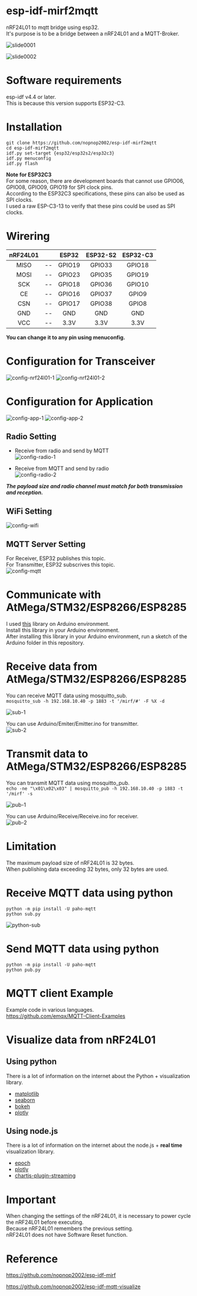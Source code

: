 # esp-idf-mirf2mqtt
nRF24L01 to mqtt bridge using esp32.   
It's purpose is to be a bridge between a nRF24L01 and a MQTT-Broker.    

![slide0001](https://user-images.githubusercontent.com/6020549/124595955-a33ed300-de9c-11eb-898d-e8cc4e8712fb.jpg)

![slide0002](https://user-images.githubusercontent.com/6020549/124596589-6b845b00-de9d-11eb-8279-83ee578cd872.jpg)

# Software requirements
esp-idf v4.4 or later.   
This is because this version supports ESP32-C3.   

# Installation

```Shell
git clone https://github.com/nopnop2002/esp-idf-mirf2mqtt
cd esp-idf-mirf2mqtt
idf.py set-target {esp32/esp32s2/esp32c3}
idf.py menuconfig
idf.py flash
```

__Note for ESP32C3__   
For some reason, there are development boards that cannot use GPIO06, GPIO08, GPIO09, GPIO19 for SPI clock pins.   
According to the ESP32C3 specifications, these pins can also be used as SPI clocks.   
I used a raw ESP-C3-13 to verify that these pins could be used as SPI clocks.   


# Wirering

|nRF24L01||ESP32|ESP32-S2|ESP32-C3|
|:-:|:-:|:-:|:-:|:-:|
|MISO|--|GPIO19|GPIO33|GPIO18|
|MOSI|--|GPIO23|GPIO35|GPIO19|
|SCK|--|GPIO18|GPIO36|GPIO10|
|CE|--|GPIO16|GPIO37|GPIO9|
|CSN|--|GPIO17|GPIO38|GPIO8|
|GND|--|GND|GND|GND|
|VCC|--|3.3V|3.3V|3.3V|

__You can change it to any pin using menuconfig.__   

# Configuration for Transceiver
![config-nrf24l01-1](https://user-images.githubusercontent.com/6020549/155939056-bbc9a506-7014-4340-b7b4-2b572ac4c353.jpg)
![config-nrf24l01-2](https://user-images.githubusercontent.com/6020549/155939063-5f70f146-f73d-4656-86f8-e7d770607b22.jpg)

# Configuration for Application
![config-app-1](https://user-images.githubusercontent.com/6020549/155939157-55604038-27c4-4cdd-9fb5-c1973f668c4f.jpg)
![config-app-2](https://user-images.githubusercontent.com/6020549/155939161-93c64e2a-4008-4309-8980-fb7173df1f02.jpg)

## Radio Setting   

- Receive from radio and send by MQTT   
![config-radio-1](https://user-images.githubusercontent.com/6020549/155939263-ff917d86-0c07-4baf-b3ab-4165cafa39a6.jpg)

- Receive from MQTT and send by radio   
![config-radio-2](https://user-images.githubusercontent.com/6020549/155939265-67f89a9d-f723-4c61-9c6e-64392b4a96fb.jpg)

___The payload size and radio channel must match for both transmission and reception.___

## WiFi Setting   
![config-wifi](https://user-images.githubusercontent.com/6020549/124592651-a46e0100-de98-11eb-90eb-2ded527454fe.jpg)

## MQTT Server Setting   
For Receiver, ESP32 publishes this topic.   
For Transmitter, ESP32 subscrives this topic.   
![config-mqtt](https://user-images.githubusercontent.com/6020549/124592695-afc12c80-de98-11eb-9675-814f2ae3d931.jpg)

# Communicate with AtMega/STM32/ESP8266/ESP8285   
I used [this](https://github.com/nopnop2002/Arduino-STM32-nRF24L01) library on Arduino environment.   
Install this library in your Arduino environment.   
After installing this library in your Arduino environment, run a sketch of the Arduino folder in this repository.   

# Receive data from AtMega/STM32/ESP8266/ESP8285   
You can receive MQTT data using mosquitto_sub.   
```mosquitto_sub -h 192.168.10.40 -p 1883 -t '/mirf/#' -F %X -d```

![sub-1](https://user-images.githubusercontent.com/6020549/124676650-e5e2c880-def9-11eb-96d7-dd4475cdd2f1.jpg)


You can use Arduino/Emiter/Emitter.ino for transmitter.   
![sub-2](https://user-images.githubusercontent.com/6020549/124676646-e4b19b80-def9-11eb-95f2-d56050d75cce.jpg)

# Transmit data to AtMega/STM32/ESP8266/ESP8285   
You can transmit MQTT data using mosquitto_pub.   
```echo -ne "\x01\x02\x03" | mosquitto_pub -h 192.168.10.40 -p 1883 -t '/mirf' -s```

![pub-1](https://user-images.githubusercontent.com/6020549/124676609-d2cff880-def9-11eb-80ab-f49fea19f6d6.jpg)

You can use Arduino/Receive/Receive.ino for receiver.   
![pub-2](https://user-images.githubusercontent.com/6020549/124676606-d2376200-def9-11eb-86ab-c0f17e958e55.jpg)

# Limitation   
The maximum payload size of nRF24L01 is 32 bytes.   
When publishing data exceeding 32 bytes, only 32 bytes are used.   

# Receive MQTT data using python
```
python -m pip install -U paho-mqtt
python sub.py
```

![python-sub](https://user-images.githubusercontent.com/6020549/124855492-fc654e80-dfe3-11eb-8a9b-01d746479d88.jpg)

# Send MQTT data using python
```
python -m pip install -U paho-mqtt
python pub.py
```

# MQTT client Example
Example code in various languages.   
https://github.com/emqx/MQTT-Client-Examples


# Visualize data from nRF24L01   

## Using python
There is a lot of information on the internet about the Python + visualization library.   
- [matplotlib](https://matplotlib.org/)
- [seaborn](https://seaborn.pydata.org/index.html)
- [bokeh](https://bokeh.org/)
- [plotly](https://plotly.com/python/)

## Using node.js
There is a lot of information on the internet about the node.js + __real time__ visualization library.   
- [epoch](https://epochjs.github.io/epoch/real-time/)
- [plotly](https://plotly.com/javascript/streaming/)
- [chartjs-plugin-streaming](https://nagix.github.io/chartjs-plugin-streaming/1.9.0/)

# Important
When changing the settings of the nRF24L01, it is necessary to power cycle the nRF24L01 before executing.   
Because nRF24L01 remembers the previous setting.   
nRF24L01 does not have Software Reset function.   

# Reference

https://github.com/nopnop2002/esp-idf-mirf

https://github.com/nopnop2002/esp-idf-mqtt-visualize
